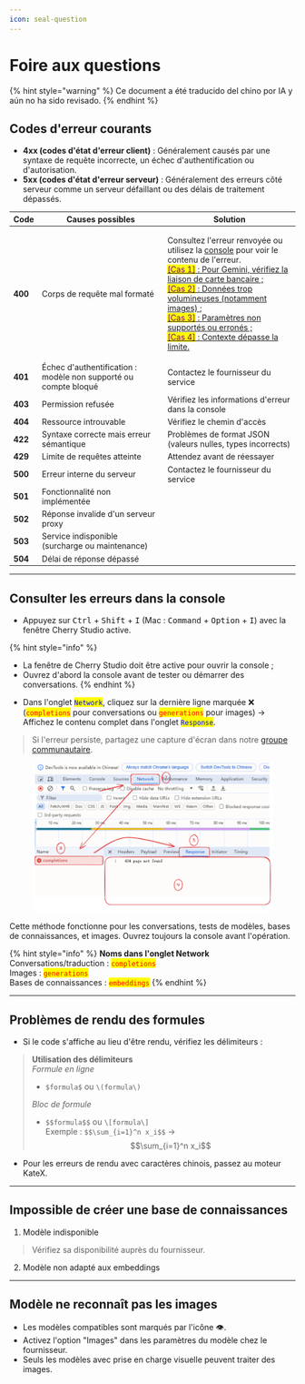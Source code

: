 ```yaml
---
icon: seal-question
---
```

# Foire aux questions


{% hint style="warning" %}
Ce document a été traducido del chino por IA y aún no ha sido revisado.
{% endhint %}




## Codes d'erreur courants

* **4xx (codes d'état d'erreur client)** : Généralement causés par une syntaxe de requête incorrecte, un échec d'authentification ou d'autorisation.
* **5xx (codes d'état d'erreur serveur)** : Généralement des erreurs côté serveur comme un serveur défaillant ou des délais de traitement dépassés.

| Code | Causes possibles | Solution |
|------|------------------------------------------------------|---------------------------------------------------------------------------------------------------------------------------------------------------------------------------------------------------------------------------------------------------------------------------------------------------------------------------------------------------------------------------------------|
| **400** | Corps de requête mal formaté | <p>Consultez l'erreur renvoyée ou utilisez la <a href="questions.md#kong-zhi-tai-bao-cuo-cha-kan-fang-fa">console</a> pour voir le contenu de l'erreur.<br><a href="questions.md#kong-zhi-tai-bao-cuo-cha-kan-fang-fa"><mark style="color:purple;">[Cas 1]</mark> : Pour Gemini, vérifiez la liaison de carte bancaire ;<br><mark style="color:purple;">[Cas 2]</mark> : Données trop volumineuses (notamment images) ;<br><mark style="color:purple;">[Cas 3]</mark> : Paramètres non supportés ou erronés ;<br><mark style="color:purple;">[Cas 4]</mark> : Contexte dépasse la limite.</a></p> |
| **401** | Échec d'authentification : modèle non supporté ou compte bloqué | Contactez le fournisseur du service |
| **403** | Permission refusée | Vérifiez les informations d'erreur dans la console |
| **404** | Ressource introuvable | Vérifiez le chemin d'accès |
| **422** | Syntaxe correcte mais erreur sémantique | Problèmes de format JSON (valeurs nulles, types incorrects) |
| **429** | Limite de requêtes atteinte | Attendez avant de réessayer |
| **500** | Erreur interne du serveur | Contactez le fournisseur du service |
| **501** | Fonctionnalité non implémentée |  |
| **502** | Réponse invalide d'un serveur proxy |  |
| **503** | Service indisponible (surcharge ou maintenance) |  |
| **504** | Délai de réponse dépassé |  |

***

## Consulter les erreurs dans la console

* Appuyez sur <kbd>Ctrl</kbd> + <kbd>Shift</kbd> + <kbd>I</kbd> (Mac : <kbd>Command</kbd> + <kbd>Option</kbd> + <kbd>I</kbd>) avec la fenêtre Cherry Studio active.

{% hint style="info" %}
- La fenêtre de Cherry Studio doit être active pour ouvrir la console ;
- Ouvrez d'abord la console avant de tester ou démarrer des conversations.
{% endhint %}

* Dans l'onglet <mark style="color:blue;">`Network`</mark>, cliquez sur la dernière ligne marquée ❌ (<mark style="color:red;">`completions`</mark> pour conversations ou <mark style="color:red;">`generations`</mark> pour images) → Affichez le contenu complet dans l'onglet <mark style="color:blue;">`Response`</mark>.

> Si l'erreur persiste, partagez une capture d'écran dans notre [groupe communautaire](https://t.me/CherryStudioAI).

<figure><img src="../.gitbook/assets/image (1) (1) (1) (1) (1) (1) (1).png" alt="" width="563"><figcaption></figcaption></figure>

Cette méthode fonctionne pour les conversations, tests de modèles, bases de connaissances, et images. Ouvrez toujours la console avant l'opération.

{% hint style="info" %}
**Noms dans l'onglet Network**  
Conversations/traduction : <mark style="color:red;">`completions`</mark>  
Images : <mark style="color:red;">`generations`</mark>  
Bases de connaissances : <mark style="color:red;">`embeddings`</mark>
{% endhint %}

***

## Problèmes de rendu des formules

* Si le code s'affiche au lieu d'être rendu, vérifiez les délimiteurs :

> **Utilisation des délimiteurs**  
> _Formule en ligne_  
> - `$formula$` ou `\(formula\)`  
>   
> _Bloc de formule_  
> - `$$formula$$` ou `\[formula\]`  
> Exemple : `$$\sum_{i=1}^n x_i$$` →  
> $$\sum_{i=1}^n x_i$$

* Pour les erreurs de rendu avec caractères chinois, passez au moteur KateX.

***

## Impossible de créer une base de connaissances

1. Modèle indisponible  
> Vérifiez sa disponibilité auprès du fournisseur.  
2. Modèle non adapté aux embeddings  

***

## Modèle ne reconnaît pas les images

* Les modèles compatibles sont marqués par l'icône 👁️.
* Activez l'option "Images" dans les paramètres du modèle chez le fournisseur.
* Seuls les modèles avec prise en charge visuelle peuvent traiter des images.